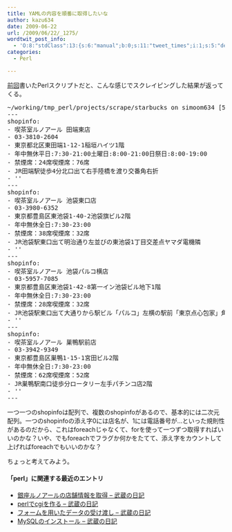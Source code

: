 ```yaml
---
title: YAMLの内容を順番に取得したいな
author: kazu634
date: 2009-06-22
url: /2009/06/22/_1275/
wordtwit_post_info:
  - 'O:8:"stdClass":13:{s:6:"manual";b:0;s:11:"tweet_times";i:1;s:5:"delay";i:0;s:7:"enabled";i:1;s:10:"separation";s:2:"60";s:7:"version";s:3:"3.7";s:14:"tweet_template";b:0;s:6:"status";i:2;s:6:"result";a:0:{}s:13:"tweet_counter";i:2;s:13:"tweet_log_ids";a:1:{i:0;i:4661;}s:9:"hash_tags";a:0:{}s:8:"accounts";a:1:{i:0;s:7:"kazu634";}}'
categories:
  - Perl

---
```

<div class="section">
<p>
<a href="http://d.hatena.ne.jp/sirocco634/20090621/1245573790" onclick="__gaTracker('send', 'event', 'outbound-article', 'http://d.hatena.ne.jp/sirocco634/20090621/1245573790', '前回');" target="_blank">前回</a>書いたPerlスクリプトだと、こんな感じでスクレイピングした結果が返ってくる。
</p>
  
<pre class="syntax-highlight">
~/working/tmp_perl/projects/scrape/starbucks on simoom634 <span class="synStatement">[</span><span class="synConstant">505</span><span class="synStatement">]</span> $: perl <span class="synStatement">test</span>.pl
---
shopinfo:
- 喫茶室ルノアール 田端東店
- <span class="synConstant">03-3810-2604</span>
- 東京都北区東田端<span class="synConstant">1-12-1</span>稲垣ハイツ<span class="synConstant">1</span>階
- 年中無休平日:<span class="synConstant">7</span>:<span class="synConstant">30-21</span>:<span class="synConstant">00</span>土曜日:<span class="synConstant">8</span>:<span class="synConstant">00-21</span>:<span class="synConstant">00</span>日祭日:<span class="synConstant">8</span>:<span class="synConstant">00-19</span>:<span class="synConstant">00</span>
- 禁煙席：<span class="synConstant">24</span>席喫煙席：<span class="synConstant">76</span>席
- JR田端駅徒歩<span class="synConstant">4</span>分北口出て右手陸橋を渡り交番角右折
- <span class="synStatement">''</span>
---
shopinfo:
- 喫茶室ルノアール 池袋東口店
- <span class="synConstant">03-3980-6352</span>
- 東京都豊島区東池袋<span class="synConstant">1-40-2</span>池袋旗ビル<span class="synConstant">2</span>階
- 年中無休全日:<span class="synConstant">7</span>:<span class="synConstant">30-23</span>:<span class="synConstant">00</span>
- 禁煙席：<span class="synConstant">38</span>席喫煙席：<span class="synConstant">32</span>席
- JR池袋駅東口出て明治通り左並びの東池袋<span class="synConstant">1</span>丁目交差点ヤマダ電機隣
- <span class="synStatement">''</span>
---
shopinfo:
- 喫茶室ルノアール 池袋パルコ横店
- <span class="synConstant">03-5957-7085</span>
- 東京都豊島区東池袋<span class="synConstant">1-42-8</span>第一イン池袋ビル地下<span class="synConstant">1</span>階
- 年中無休全日:<span class="synConstant">7</span>:<span class="synConstant">30-23</span>:<span class="synConstant">00</span>
- 禁煙席：<span class="synConstant">28</span>席喫煙席：<span class="synConstant">32</span>席
- JR池袋駅東口出て大通りから駅ビル「パルコ」左横の駅前「東京点心包家」角から左に入って30m
- <span class="synStatement">''</span>
---
shopinfo:
- 喫茶室ルノアール 巣鴨駅前店
- <span class="synConstant">03-3942-9349</span>
- 東京都豊島区巣鴨<span class="synConstant">1-15-1</span>宮田ビル<span class="synConstant">2</span>階
- 年中無休全日:<span class="synConstant">7</span>:<span class="synConstant">30-23</span>:<span class="synConstant">00</span>
- 禁煙席：<span class="synConstant">62</span>席喫煙席：<span class="synConstant">52</span>席
- JR巣鴨駅南口徒歩<span class="synConstant"></span>分ロータリー左手パチンコ店<span class="synConstant">2</span>階
- <span class="synStatement">''</span>
---
</pre>
  
<p>
    一つ一つのshopinfoは配列で、複数のshopinfoがあるので、基本的には二次元配列。一つのshopinfoの添え字0には店名が、1には電話番号が…といった規則性があるのだから、これはforeachじゃなくて、forを使って一つずつ取得すればいいのかな？いや、でもforeachでフラグか何かをたてて、添え字をカウントして上げればforeachでもいいのかな？
</p>
  
<p>
    ちょっと考えてみよう。
</p>
  
<h4>
    「perl」に関連する最近のエントリ
</h4>
  
<ul>
<li>
<a href="http://d.hatena.ne.jp/sirocco634/20090621/1245573790" onclick="__gaTracker('send', 'event', 'outbound-article', 'http://d.hatena.ne.jp/sirocco634/20090621/1245573790', ' 銀座ルノアールの店舗情報を取得 &#8211; 武蔵の日記');" target="_blank"> 銀座ルノアールの店舗情報を取得 &#8211; 武蔵の日記</a>
</li>
<li>
<a href="http://d.hatena.ne.jp/sirocco634/20090606/1244292509" onclick="__gaTracker('send', 'event', 'outbound-article', 'http://d.hatena.ne.jp/sirocco634/20090606/1244292509', ' perlでcgiを作る &#8211; 武蔵の日記');" target="_blank"> perlでcgiを作る &#8211; 武蔵の日記</a>
</li>
<li>
<a href="http://d.hatena.ne.jp/sirocco634/20090603/1244038947" onclick="__gaTracker('send', 'event', 'outbound-article', 'http://d.hatena.ne.jp/sirocco634/20090603/1244038947', ' フォームを用いたデータの受け渡し &#8211; 武蔵の日記');" target="_blank"> フォームを用いたデータの受け渡し &#8211; 武蔵の日記</a>
</li>
<li>
<a href="http://d.hatena.ne.jp/sirocco634/20090531/1243777048" onclick="__gaTracker('send', 'event', 'outbound-article', 'http://d.hatena.ne.jp/sirocco634/20090531/1243777048', ' MySQLのインストール &#8211; 武蔵の日記');" target="_blank"> MySQLのインストール &#8211; 武蔵の日記</a>
</li>
</ul>
</div>